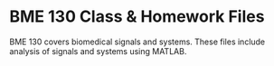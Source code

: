 # BME 130 Class & Homework Files
BME 130 covers biomedical signals and systems. These files include analysis of signals and systems using MATLAB.
